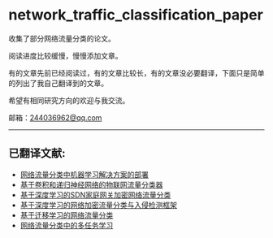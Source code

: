 # network_traffic_classification_paper

收集了部分网络流量分类的论文。

阅读进度比较缓慢，慢慢添加文章。

有的文章先前已经阅读过，有的文章比较长，有的文章没必要翻译，下面只是简单的列出了我自己翻译到的文章。

希望有相同研究方向的欢迎与我交流。

邮箱：244036962@qq.com

---
## 已翻译文献:
* [网络流量分类中机器学习解决方案的部署](./A区/网络流量分类中机器学习解决方案的部署.md)  
* [基于卷积和递归神经网络的物联网流量分类器](./B区/基于卷积和递归神经网络的物联网流量分类器.md)  
* [基于深度学习的SDN家庭网关加密网络流量分类](./B区/基于深度学习的SDN家庭网关加密网络流量分类.md)  
* [基于深度学习的网络加密流量分类与入侵检测框架](./B区/基于深度学习的网络加密流量分类与入侵检测框架.md)  
* [基于迁移学习的网络流量分类](./C区/基于迁移学习的网络流量分类.md)  
* [网络流量分类中的多任务学习](./其他/网络流量分类中的多任务学习.md)  